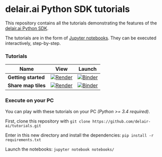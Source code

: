 # delair.ai Python SDK tutorials

This repository contains all the tutorials demonstrating the features of the [delair.ai Python SDK](https://github.com/delair-ai/python-delairstack).

The tutorials are in the form of [Jupyter notebooks](https://jupyter.org/). They can be executed interactively, step-by-step.

### Tutorials

**Name**                    | **View**       | **Launch**
--------------------------- | ------------------------- | --------------------
**Getting started**         | [![Render](https://img.shields.io/badge/render-nbviewer-orange.svg)](https://nbviewer.jupyter.org/github/delair-ai/tutorials/blob/master/notebooks/getting_started.ipynb) | [![Binder](https://mybinder.org/badge_logo.svg)](https://mybinder.org/v2/gh/delair-ai/tutorials/master?filepath=notebooks%2Fgetting_started.ipynb)
**Share map tiles**         | [![Render](https://img.shields.io/badge/render-nbviewer-orange.svg)](https://nbviewer.jupyter.org/github/delair-ai/tutorials/blob/master/notebooks/share_map_tiles.ipynb) | [![Binder](https://mybinder.org/badge_logo.svg)](https://mybinder.org/v2/gh/delair-ai/tutorials/master?filepath=notebooks%2Fshare_map_tiles.ipynb)


### Execute on your PC

You can play with these tutorials on your PC *(Python >= 3.4 required)*.

First, clone this repository with `git clone https://github.com/delair-ai/tutorials.git`

Enter in this new directory and install the dependencies: `pip install -r requirements.txt`

Launch the notebooks: `jupyter notebook notebooks/`

